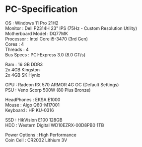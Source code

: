 # PC-Specification

OS : Windows 11 Pro 21H2<br>
Monitor : Dell P2314H 23" IPS (75Hz - Custom Resolution Utility)<br>
Motherboard Model : DQ77MK<br>
Processor : Intel Core i5-3470 (3rd Gen)<br>
Cores : 4<br>
Threads : 4<br>
Bus Specs : PCI-Express 3.0 (8.0 GT/s)<br>

Ram : 16 GB DDR3<br>
2x 4GB Kingston<br>
2x 4GB SK Hynix<br>

GPU : Radeon RX 570 ARMOR 4G OC (Default Settings)<br>
PSU : Veno Scorp 500W (80 Plus Bronze)<br>

HeadPhones : EKSA E1000<br>
Mouse : Aigo Q60-M17001<br>
Keyboard : HP KU-0316<br>

SSD : HikVision E100 128GB<br>
HDD : Western Digital WD10EZRX-00D8PB0 1TB<br>

Power Options : High Performance<br>
Coin Cell : CR2032 Lithium 3V
